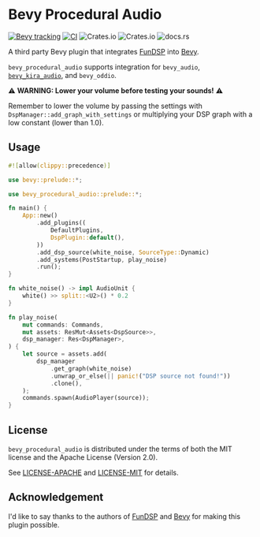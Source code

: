 # Bevy Procedural Audio

[![Bevy tracking](https://img.shields.io/badge/Bevy%20tracking-main-lightblue)](https://github.com/bevyengine/bevy/blob/main/docs/plugins_guidelines.md#main-branch-tracking) [![CI](https://github.com/bsgbryan/bevy_procedural_audio/actions/workflows/rust.yml/badge.svg)](https://github.com/bsgbryan/bevy_procedural_audio/actions/workflows/rust.yml) ![Crates.io](https://img.shields.io/crates/v/bevy_procedural_audio) ![Crates.io](https://img.shields.io/crates/l/bevy_procedural_audio) ![docs.rs](https://img.shields.io/docsrs/bevy_procedural_audio)

A third party Bevy plugin that integrates [FunDSP] into [Bevy].

`bevy_procedural_audio` supports integration for `bevy_audio`, [`bevy_kira_audio`], and `bevy_oddio`.

[FunDSP]: https://github.com/SamiPerttu/fundsp
[Bevy]: https://github.com/bevyengine/bevy
[`bevy_kira_audio`]: https://github.com/NiklasEi/bevy_kira_audio
[`bevy_oddio`]: https://github.com/harudagondi/bevy_oddio

⚠ **WARNING: Lower your volume before testing your sounds!** ⚠

Remember to lower the volume by passing the settings with `DspManager::add_graph_with_settings` or multiplying your DSP graph with a low constant (lower than 1.0).

## Usage

```rust no_run
#![allow(clippy::precedence)]

use bevy::prelude::*;

use bevy_procedural_audio::prelude::*;

fn main() {
    App::new()
        .add_plugins((
            DefaultPlugins,
            DspPlugin::default(),
        ))
        .add_dsp_source(white_noise, SourceType::Dynamic)
        .add_systems(PostStartup, play_noise)
        .run();
}

fn white_noise() -> impl AudioUnit {
    white() >> split::<U2>() * 0.2
}

fn play_noise(
    mut commands: Commands,
    mut assets: ResMut<Assets<DspSource>>,
    dsp_manager: Res<DspManager>,
) {
    let source = assets.add(
        dsp_manager
            .get_graph(white_noise)
            .unwrap_or_else(|| panic!("DSP source not found!"))
            .clone(),
    );
    commands.spawn(AudioPlayer(source));
}

```

## License

`bevy_procedural_audio` is distributed under the terms of both the MIT license and the Apache License (Version 2.0).

See [LICENSE-APACHE](LICENSE-APACHE) and [LICENSE-MIT](LICENSE-MIT) for details.

## Acknowledgement

I'd like to say thanks to the authors of [FunDSP] and [Bevy] for making this plugin possible.
